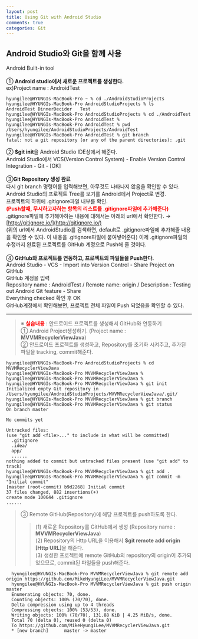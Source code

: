```yaml
---
layout: post
title: Using Git with Android Studio
comments: true
categories: Git
---
```


## Android Studio와 Git을 함께 사용 <br>
Android Built-in tool<br>
<br>
① <strong>Android studio에서 새로운 프로젝트를 생성한다.</strong><br>
ex)Project name : AndroidTest<br>

    hyungilee@HYUNGIs-MacBook-Pro ~ % cd ./AndroidStudioProjects
    hyungilee@HYUNGIs-MacBook-Pro AndroidStudioProjects % ls
    AndroidTest	DinnerDecider	Test
    hyungilee@HYUNGIs-MacBook-Pro AndroidStudioProjects % cd ./AndroidTest
    hyungilee@HYUNGIs-MacBook-Pro AndroidTest %
    hyungilee@HYUNGIs-MacBook-Pro AndroidTest % pwd
    /Users/hyungilee/AndroidStudioProjects/AndroidTest
    hyungilee@HYUNGIs-MacBook-Pro AndroidTest % git branch
    fatal: not a git repository (or any of the parent directories): .git

② <strong>$git init</strong>을 Android Studio IDE상에서 해준다.<br>
Android Studio에서 VCS(Version Control System) - Enable Version Control Integration - Git - [OK]  
<br>
③<strong>Git Repository 생성 완료</strong><br>
다시 git branch 명령어를 입력해보면, 아무것도 나타나지 않음을 확인할 수 있다.<br>
Android Studio의 프로젝트 Tree를 보기를 Android에서 Project로 변경.<br>
프로젝트의 하위에 .gitignore파일 내부를 확인.<br>
<strong><font color="Red">(Push할때, 무시하고자하는 항목의 리스트를 .gitignore파일에 추가해준다)</font></strong><br>
.gitignore파일에 추가해야하는 내용에 대해서는 아래의 url에서 확인한다. → [http://gitignore.io/](http://gitignore.io/)<br>
(위의 url에서 AndroidStudio를 검색하면, default로 .gitignore파일에 추가해줄 내용을 확인할 수 있다. 이 내용을 .gitignore파일에 붙여넣어준다)
이제 .gitignore파일의 수정까지 완료된 프로젝트를 GitHub 계정으로 Push해 줄 것이다.  
<br>
④ <strong>GitHub와 프로젝트를 연동하고, 프로젝트의 파일들을 Push한다.</strong>  
Android Studio - VCS - Import into Version Control - Share Project on GitHub  
GitHub 계정을 입력  
Repository name : AndroidTest / Remote name: origin / Description : Testing out Android Git feature - Share   
Everything checked 확인 후 OK  
GitHub계정에서 확인해보면, 프로젝트 전체 파일이 Push 되었음을 확인할 수 있다.  

***

>※ <strong><font color="Red">실습내용</font></strong> : 안드로이드 프로젝트를 생성해서 GitHub와 연동하기  
>① Android Project생성하기. (Project name : <strong>MVVMRecyclerViewJava</strong>)<br>
>② 안드로이드 프로젝트를 생성하고, Repository를 초기화 시켜주고, 추가된 파일을 tracking, commit해준다.

    hyungilee@HYUNGIs-MacBook-Pro AndroidStudioProjects % cd MVVMRecyclerViewJava
    hyungilee@HYUNGIs-MacBook-Pro MVVMRecyclerViewJava %
    hyungilee@HYUNGIs-MacBook-Pro MVVMRecyclerViewJava %
    hyungilee@HYUNGIs-MacBook-Pro MVVMRecyclerViewJava % git init
    Initialized empty Git repository in /Users/hyungilee/AndroidStudioProjects/MVVMRecyclerViewJava/.git/
    hyungilee@HYUNGIs-MacBook-Pro MVVMRecyclerViewJava % git branch
    hyungilee@HYUNGIs-MacBook-Pro MVVMRecyclerViewJava % git status
    On branch master

    No commits yet

    Untracked files:
    (use "git add <file>..." to include in what will be committed)
	  .gitignore
	  .idea/
	  app/
	  ......
    nothing added to commit but untracked files present (use "git add" to track)
    hyungilee@HYUNGIs-MacBook-Pro MVVMRecyclerViewJava % git add .
    hyungilee@HYUNGIs-MacBook-Pro MVVMRecyclerViewJava % git commit -m "Initial commit"
    [master (root-commit) b9d2268] Initial commit
    37 files changed, 882 insertions(+)
    create mode 100644 .gitignore
    ......

>③ Remote GitHub(Repository)에 해당 프로젝트를 push하도록 한다.
>> (1) 새로운 Repository를 GitHub에서 생성 (Repository name : <strong>MVVMRecyclerViewJava</strong>)<br>
>> (2) Repository의 Http URL을 이용해서 <strong>$git remote add origin [Http URL]</strong>을 해준다.<br>
>> (3) 생성한 프로젝트에 remote GitHub의 repository의 origin이 추가되었으므로, commit된 파일들을 push해준다.<br>

      hyungilee@HYUNGIs-MacBook-Pro MVVMRecyclerViewJava % git remote add origin https://github.com/MikeHyungiLee/MVVMRecyclerViewJava.git
      hyungilee@HYUNGIs-MacBook-Pro MVVMRecyclerViewJava % git push origin master
      Enumerating objects: 70, done.
      Counting objects: 100% (70/70), done.
      Delta compression using up to 4 threads
      Compressing objects: 100% (53/53), done.
      Writing objects: 100% (70/70), 131.88 KiB | 4.25 MiB/s, done.
      Total 70 (delta 0), reused 0 (delta 0)
      To https://github.com/MikeHyungiLee/MVVMRecyclerViewJava.git
      * [new branch]      master -> master

